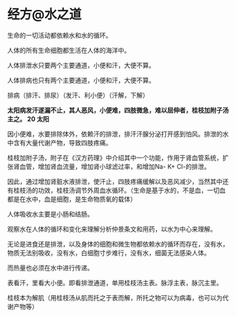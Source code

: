 # 经方@水之道

生命的一切活动都依赖水和水的循环。

人体的所有生命细胞都生活在人体的海洋中。

人体排泄水只要两个主要通道，小便和汗，大便不算。

人体排病也只有两个主要通道，小便和汗，大便不算。

排病（排汗、排尿）（发汗、利小便）（汗解，下解）

**太阳病发汗遂漏不止，其人恶风，小便难，四肢微急，难以屈伸者，桂枝加附子汤主之。 20 太阳**

因小便难，水要排除体外，依赖汗的排泄，排汗汗腺分泌打开感到怕风。排泄的水中含有大量代谢产物，导致四肢疼痛。

桂枝加附子汤，附子在《汉方药理》中介绍其中一个功能，作用于肾血管系统，扩张肾血管，增加肾血流量，增加肾小球滤过率，和增加Na- K+ Cl-的排泄。

因此，通过增加肾脏水液排泄，使汗止，四肢疼痛缓解以及恶风减少，当然其中还有桂枝汤的功效，桂枝汤调节外周血水循环。（生命是基于水的，不是血，一切血都是在水中，血是细胞，是生命物质氧的载体）

人体吸收水主要是小肠和结肠。

观察水在人体的循环和变化来理解分析仲景条文和用药，以水为中心来理解。

无论是进食还是排泄，以及身体的细胞和微生物都依赖水的循环而存在，没有水，物质无法别吸收，没有水，白细胞寸步难行，没有水，细菌无法感染人体。

而热量也必须在水中进行传递。

表看汗，里看大小便。即看排泄通道，单用桂枝汤主表。脉浮主表，脉沉主里。

桂枝本为解肌（用桂枝汤从肌而托之于表而解，所托之物可以为病毒，也可以为代谢产物等）
